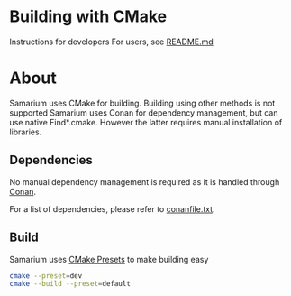 # Building with CMake

Instructions for developers
For users, see [README.md](README.md)

# About

Samarium uses CMake for building. Building using other methods is not supported
Samarium uses Conan for dependency management, but can use native Find*.cmake. However the latter requires manual installation of libraries.

## Dependencies

No manual dependency management is required as it is handled through [Conan](https://conan.io).

For a list of dependencies, please refer to [conanfile.txt](conanfile.txt).

## Build

Samarium uses [CMake Presets](https://cmake.org/cmake/help/latest/manual/cmake-presets.7.html) to make building easy

```sh
cmake --preset=dev
cmake --build --preset=default
```

<!-- ## Install

This project doesn't require any special command-line flags to install to keep
things simple. As a prerequisite, the project has to be built with the above
commands already.

The below commands require at least CMake 3.15 to run, because that is the
version in which [Install a Project][1] was added.

Here is the command for installing the release mode artifacts with a
single-configuration generator, like the Unix Makefiles one:

```sh
cmake --install build
```

Here is the command for installing the release mode artifacts with a
multi-configuration generator, like the Visual Studio ones:

```sh
cmake --install build --config Release
```

### CMake package

This project exports a CMake package to be used with the [`find_package`][2]
command of CMake:

* Package name: `temp`
* Target name: `temp::temp`

Example usage:

```cmake
find_package(temp REQUIRED)
# Declare the imported target as a build requirement using PRIVATE, where
# project_target is a target created in the consuming project
target_link_libraries(
    project_target PRIVATE
    temp::temp
)
``` -->

[1]: https://cmake.org/cmake/help/latest/manual/cmake.1.html#install-a-project
[2]: https://cmake.org/cmake/help/latest/command/find_package.html
